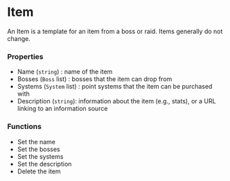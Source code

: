 # Item

An Item is a template for an item from a boss or raid. Items generally do not change. 

### Properties
* Name (`string`) : name of the item
* Bosses (`Boss` list) : bosses that the item can drop from
* Systems (`System` list) : point systems that the item can be purchased with
* Description (`string`): information about the item (e.g., stats), or a URL linking to an information source

### Functions
* Set the name
* Set the bosses
* Set the systems
* Set the description
* Delete the item
